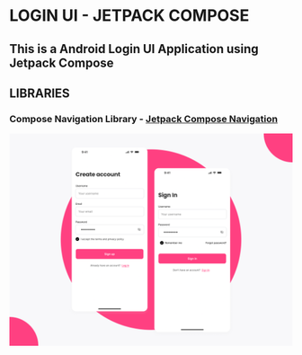 # LOGIN UI - JETPACK COMPOSE
## This is a Android Login UI Application using Jetpack Compose

## LIBRARIES

### Compose Navigation Library - [Jetpack Compose Navigation](https://developer.android.com/jetpack/compose/navigation)

![Login Page](screenshots/loginSignUp.png)


